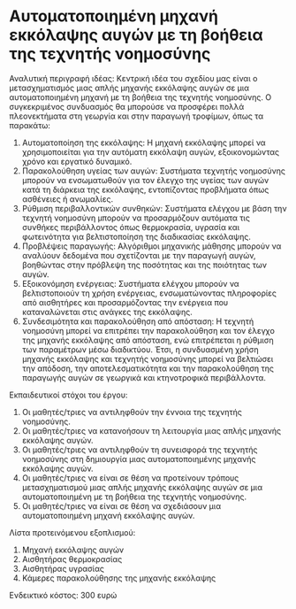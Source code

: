# Αυτοματοποιημένη μηχανή εκκόλαψης αυγών με τη βοήθεια της τεχνητής νοημοσύνης 

Αναλυτική περιγραφή ιδέας:
Κεντρική ιδέα του σχεδίου μας είναι ο μετασχηματισμός μιας απλής μηχανής εκκόλαψης αυγών σε μια αυτοματοποιημένη μηχανή με τη βοήθεια της τεχνητής νοημοσύνης. 
Ο συγκεκριμένος συνδυασμός θα μπορούσε να προσφέρει πολλά πλεονεκτήματα στη γεωργία και στην παραγωγή τροφίμων, όπως τα παρακάτω:
1. Αυτοματοποίηση της εκκόλαψης: Η μηχανή εκκόλαψης μπορεί να χρησιμοποιείται για την αυτόματη εκκόλαψη αυγών, εξοικονομώντας χρόνο και εργατικό δυναμικό.
2. Παρακολούθηση υγείας των αυγών: Συστήματα τεχνητής νοημοσύνης μπορούν να ενσωματωθούν για τον έλεγχο της υγείας των αυγών κατά τη διάρκεια της εκκόλαψης, εντοπίζοντας προβλήματα όπως ασθένειες ή ανωμαλίες.
3. Ρύθμιση περιβαλλοντικών συνθηκών: Συστήματα ελέγχου με βάση την τεχνητή νοημοσύνη μπορούν να προσαρμόζουν αυτόματα τις συνθήκες περιβάλλοντος όπως θερμοκρασία, υγρασία και φωτεινότητα για βελτιστοποίηση της διαδικασίας εκκόλαψης.
4. Προβλέψεις παραγωγής: Αλγόριθμοι μηχανικής μάθησης μπορούν να αναλύουν δεδομένα που σχετίζονται με την παραγωγή αυγών, βοηθώντας στην πρόβλεψη της ποσότητας και της ποιότητας των αυγών.
5. Εξοικονόμηση ενέργειας: Συστήματα ελέγχου μπορούν να βελτιστοποιούν τη χρήση ενέργειας, ενσωματώνοντας πληροφορίες από αισθητήρες και προσαρμόζοντας την ενέργεια που καταναλώνεται στις ανάγκες της εκκόλαψης.
6. Συνδεσιμότητα και παρακολούθηση από απόσταση: Η τεχνητή νοημοσύνη μπορεί να επιτρέπει την παρακολούθηση και τον έλεγχο της μηχανής εκκόλαψης από απόσταση, ενώ επιτρέπεται η ρύθμιση των παραμέτρων μέσω διαδικτύου.
Έτσι, η συνδυασμένη χρήση μηχανής εκκόλαψης και τεχνητής νοημοσύνης μπορεί να βελτιώσει την απόδοση, την αποτελεσματικότητα και την παρακολούθηση της παραγωγής αυγών σε γεωργικά και κτηνοτροφικά περιβάλλοντα.

Εκπαιδευτικοί στόχοι του έργου:
1. Οι μαθητές/τριες να αντιληφθούν την έννοια της τεχνητής νοημοσύνης. 
2. Οι μαθητές/τριες να κατανοήσουν τη λειτουργία μιας απλής μηχανής εκκόλαψης αυγών.
3. Οι μαθητές/τριες να αντιληφθούν τη συνεισφορά της τεχνητής νοημοσύνης στη δημιουργία μιας αυτοματοποιημένης μηχανής εκκόλαψης αυγών. 
4. Οι μαθητές/τριες να είναι σε θέση να προτείνουν τρόπους μετασχηματισμού μιας απλής μηχανής εκκόλαψης αυγών σε μια αυτοματοποιημένη με τη βοήθεια της τεχνητής νοημοσύνης.
5. Οι μαθητές/τριες να είναι σε θέση να σχεδιάσουν μια αυτοματοποιημένη μηχανή εκκόλαψης αυγών.

Λίστα προτεινόμενου εξοπλισμού:
1. Μηχανή εκκόλαψης αυγών
2. Αισθητήρας θερμοκρασίας
3. Αισθητήρας υγρασίας
4. Κάμερες παρακολούθησης της μηχανής εκκόλαψης

Ενδεικτικό κόστος: 300 ευρώ

